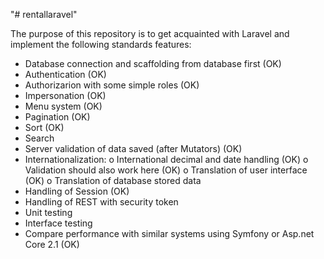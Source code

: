 "# rentallaravel" 

The purpose of this repository is to get acquainted with Laravel and implement the following standards features:

- Database connection and scaffolding from database first (OK)
- Authentication (OK)
- Authorizarion with some simple roles (OK)
- Impersonation (OK)
- Menu system (OK)
- Pagination (OK)
- Sort (OK)
- Search
- Server validation of data saved (after Mutators)  (OK)
- Internationalization:
  o International decimal and date handling  (OK)
  o Validation should also work here (OK)
  o Translation of user interface (OK)
  o Translation of database stored data
- Handling of Session (OK)
- Handling of REST with security token
- Unit testing
- Interface testing
- Compare performance with similar systems using Symfony or Asp.net Core 2.1 (OK)



